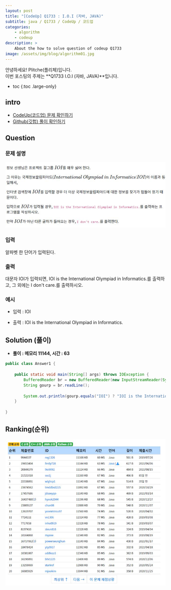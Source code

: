 ```yaml
---
layout: post
title: "[CodeUp] Q1733 : I.O.I (자바, JAVA)"
subtitle: java / Q1733 / CodeUp / 코드업
categories:
    - algorithm
    - codeup
description: >
    About the how to solve question of codeup Q1733
image: /assets/img/blog/algorithm01.jpg
---
```


안녕하세요! Plitche(플리체)입니다.  
이번 포스팅의 주제는 **Q1733 I.O.I (자바, JAVA)**입니다.

* toc
{:toc .large-only}

## intro
* [CodeUp(코드업) 문제 확인하기](https://codeup.kr/problem.php?id=1733)  
* [Github(깃헙) 풀이 확인하기](https://github.com/plitche/CodeUp_Solution/tree/master/Q1701~Q1800/Q1733)  

## Question
### 문제 설명
![](/assets/post/codeup/Q1700~Q1799/20211214_02/01.JPG)  

### 입력
알파벳 한 단어가 입력된다.  

### 출력
대문자 IOI가 입력되면, IOI is the International Olympiad in Informatics.를 출력하고, 그 외에는 I don't care.를 출력하시오.  
  
### 예시
* 입력 : IOI 
  
* 출력 : IOI is the International Olympiad in Informatics.  
  
## Solution (풀이)
* **풀이 : 메모리 11144, 시간 : 63**  

```java
public class Answer1 {
	
	public static void main(String[] args) throws IOException {
        BufferedReader br = new BufferedReader(new InputStreamReader(System.in));
        String gourp = br.readLine();
        
        System.out.println(gourp.equals("IOI") ? "IOI is the International Olympiad in Informatics." : "I don't care.");
    }
    	 
}
```  

## Ranking(순위)
![](/assets/post/codeup/Q1700~Q1799/20211214_02/03.JPG)  